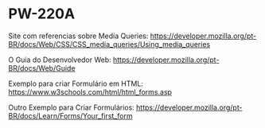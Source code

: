 # PW-220A

Site com referencias sobre Media Queries: https://developer.mozilla.org/pt-BR/docs/Web/CSS/CSS_media_queries/Using_media_queries

O Guia do Desenvolvedor Web: https://developer.mozilla.org/pt-BR/docs/Web/Guide

Exemplo para criar Formulário em HTML: https://www.w3schools.com/html/html_forms.asp

Outro Exemplo para Criar Formulários: https://developer.mozilla.org/pt-BR/docs/Learn/Forms/Your_first_form
